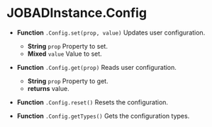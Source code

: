 # JOBADInstance.Config

* **Function** `.Config.set(prop, value)` Updates user configuration. 
	* **String** `prop` Property to set. 
	* **Mixed** `value` Value to set. 

* **Function** `.Config.get(prop)` Reads user configuration. 
	* **String** `prop` Property to get. 
	* **returns** value. 

* **Function** `.Config.reset()` Resets the configuration. 
* **Function** `.Config.getTypes()` Gets the configuration types. 

